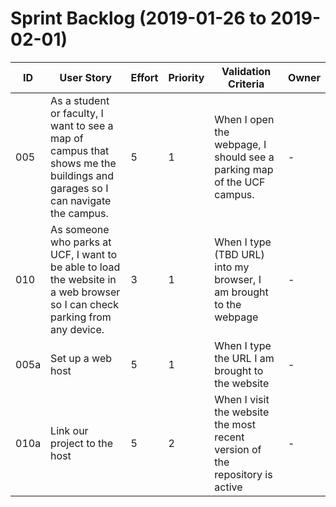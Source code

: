 # Sprint Backlog (2019-01-26 to 2019-02-01)

| ID | User Story | Effort | Priority | Validation Criteria | Owner |
|----|------------|--------|----------|---------------------|-------|
| 005 | As a student or faculty, I want to see a map of campus that shows me the buildings and garages so I can navigate the campus. | 5 | 1 | When I open the webpage, I should see a parking map of the UCF campus. | - |
| 010 | As someone who parks at UCF, I want to be able to load the website in a web browser so I can check parking from any device. | 3 | 1 | When I type (TBD URL) into my browser, I am brought to the webpage | - |
| 005a | Set up a web host | 5 | 1 | When I type the URL I am brought to the website | - |
| 010a | Link our project to the host | 5 | 2 | When I visit the website the most recent version of the repository is active| - |
